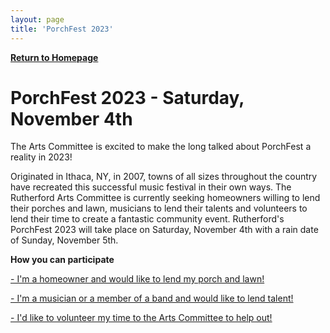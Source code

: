 ```yaml
---
layout: page
title: 'PorchFest 2023'
---
```


[**Return to Homepage**](/)

# PorchFest 2023 - Saturday, November 4th 

The Arts Committee is excited to make the long talked about PorchFest a reality in 2023! 

Originated in Ithaca, NY, in 2007, towns of all sizes throughout the country have recreated this successful music festival in their own ways. The Rutherford Arts Committee is currently seeking homeowners willing to lend their porches and lawn, musicians to lend their talents and volunteers to lend their time to create a fantastic community event. Rutherford's PorchFest 2023 will take place on Saturday, November 4th with a rain date of Sunday, November 5th.

**How you can participate**

[- I'm a homeowner and would like to lend my porch and lawn!](https://docs.google.com/forms/d/e/1FAIpQLSdm9lw2Qtry5dx2iTWXI5xYauMg47XDo8ieoOJXxyLcJ_xubw/viewform)

[- I'm a musician or a member of a band and would like to lend talent!](https://docs.google.com/forms/d/e/1FAIpQLSc9agzaBWsrzMRY2PhtOx8tpb9HVa13OBv0oW3VlmWdjVE6KA/viewform)

[- I'd like to volunteer my time to the Arts Committee to help out!](https://docs.google.com/forms/d/e/1FAIpQLSf9fY1NU_XcjfZCXOe5Ddtzs5gBsc5IN8nGtK_EgGSbtdMpRA/viewform)

